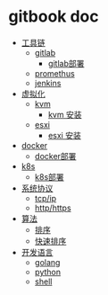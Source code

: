 # gitbook doc
* [工具链]()
  * [gitlab]()
     * [gitlab部署]()
  * [promethus]()
  * [jenkins]()
* [虚拟化]()
   * [kvm]()
     * [kvm 安装]() 
   * [esxi]()
     * [esxi 安装]()
* [docker]()
   * [docker部署]()
* [k8s]()
   * [k8s部署]()
* [系统协议]()
   * [tcp/ip]()
   * [http/https]() 
* [算法]()
   * [排序]()
   * [快速排序]()
* [开发语言]()
   * [golang]()
   * [python]()
   * [shell]()
